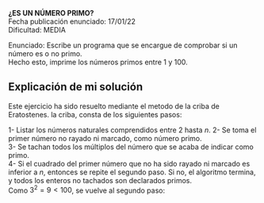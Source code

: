  **¿ES UN NÚMERO PRIMO?**  
 Fecha publicación enunciado: 17/01/22  
 Dificultad: MEDIA  
 
Enunciado: Escribe un programa que se encargue de comprobar si un número es o no primo.  
Hecho esto, imprime los números primos entre 1 y 100.  

## Explicación de mi solución

Este ejercicio ha sido resuelto mediante el metodo de la criba de Eratostenes. la criba, consta de los siguientes pasos:  

1- Listar los números naturales comprendidos entre 2 hasta *n*.
2- Se toma el primer número no rayado ni marcado, como número primo.  
3- Se tachan todos los múltiplos del número que se acaba de indicar como primo.  
4- Si el cuadrado del primer número que no ha sido rayado ni marcado es inferior a *n*, entonces se repite el segundo paso. Si no, el algoritmo termina, y todos los enteros no tachados son declarados primos.  
Como $3^2 = 9 < 100$, se vuelve al segundo paso:  

